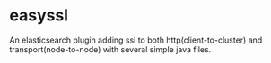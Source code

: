 # easyssl
An elasticsearch plugin adding ssl to both http(client-to-cluster) and transport(node-to-node) with several simple java files.
